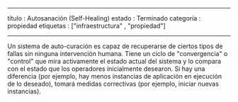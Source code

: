 ---
título : Autosanación (Self-Healing)
estado : Terminado
categoría : propiedad
etiquetas : ["infraestructura" , "propiedad"]
___

Un sistema de auto-curación es capaz de recuperarse de ciertos tipos de fallas sin ninguna intervención humana. Tiene un ciclo de "convergencia" o "control" que mira activamente el estado actual del sistema y lo compara con el estado que los operadores inicialmente desearon. Si hay una diferencia (por ejemplo, hay menos instancias de aplicación en ejecución de lo deseado), tomará medidas correctivas (por ejemplo, iniciar nuevas instancias).

